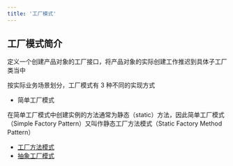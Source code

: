```yaml
---
title: '工厂模式'
---
```


## 工厂模式简介
定义一个创建产品对象的工厂接口，将产品对象的实际创建工作推迟到具体子工厂类当中

按实际业务场景划分，工厂模式有 3 种不同的实现方式

* 简单工厂模式

在简单工厂模式中创建实例的方法通常为静态（static）方法，因此简单工厂模式（Simple Factory Pattern）又叫作静态工厂方法模式（Static Factory Method Pattern）

* [工厂方法模式](./工厂方法模式.md)
* [抽象工厂模式](./抽象工厂模式.md)